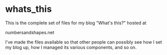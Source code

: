 # whats_this

This is the complete set of files for my blog "What's this?" hosted at 

numbersandshapes.net

I've made the files available so that other people can possibly see how I set my blog up, how I managed its various components, and so on.  
